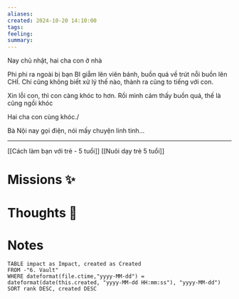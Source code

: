 ```yaml
---
aliases: 
created: 2024-10-20 14:10:00
tags: 
feeling: 
summary:
---
```

Nay chủ nhật, hai cha con ở nhà

Phi phi ra ngoài bị bạn BI giẫm lên viên bánh, buồn quá về trút nỗi buồn lên CHÍ. Chí cũng không biết xử lý thế nào, thành ra cũng to tiếng với con.

Xin lỗi con, thì con càng khóc to hơn.
Rồi mình cảm thấy buồn quá, thế là cũng ngồi khóc

Hai cha con cùng khóc./

Bà Nội nay gọi điện, nói mấy chuyện linh tinh...

---
[[Cách làm bạn với trẻ - 5 tuổi]]
[[Nuôi dạy trẻ 5 tuổi]]



# Missions ✨


# Thoughts 💬


# Notes

```dataview
TABLE impact as Impact, created as Created
FROM -"6. Vault"
WHERE dateformat(file.ctime,"yyyy-MM-dd") = dateformat(date(this.created, "yyyy-MM-dd HH:mm:ss"), "yyyy-MM-dd")
SORT rank DESC, created DESC
```